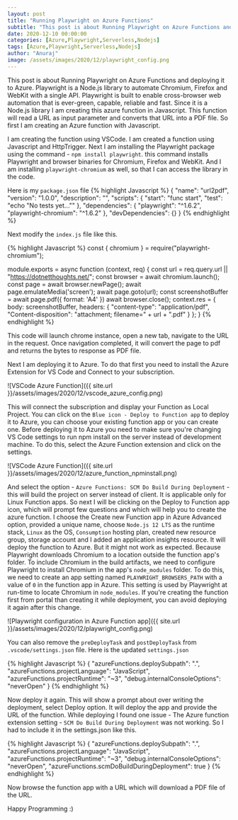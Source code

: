 ```yaml
---
layout: post
title: "Running Playwright on Azure Functions"
subtitle: "This post is about Running Playwright on Azure Functions and deploying it to Azure."
date: 2020-12-10 00:00:00
categories: [Azure,Playwright,Serverless,Nodejs]
tags: [Azure,Playwright,Serverless,Nodejs]
author: "Anuraj"
image: /assets/images/2020/12/playwright_config.png
---
```

This post is about Running Playwright on Azure Functions and deploying it to Azure. Playwright is a Node.js library to automate Chromium, Firefox and WebKit with a single API. Playwright is built to enable cross-browser web automation that is ever-green, capable, reliable and fast. Since it is a Node.js library I am creating this azure function in Javascript. This function will read a URL as input parameter and converts that URL into a PDF file. So first I am creating an Azure function with Javascript.

I am creating the function using VSCode. I am created a function using Javascript and HttpTrigger. Next I am installing the Playwright package using the command - `npm install playwright`. this command installs Playwright and browser binaries for Chromium, Firefox and WebKit. And I am installing `playwright-chromium` as well, so that I can access the library in the code.

Here is my `package.json` file
{% highlight Javascript %}
{
  "name": "url2pdf",
  "version": "1.0.0",
  "description": "",
  "scripts": {
    "start": "func start",
    "test": "echo \"No tests yet...\""
  },
  "dependencies": {
    "playwright": "^1.6.2",
    "playwright-chromium": "^1.6.2"
  },
  "devDependencies": {}
}
{% endhighlight %}

Next modify the `index.js` file like this.

{% highlight Javascript %}
const { chromium } = require("playwright-chromium");

module.exports = async function (context, req) {
    const url = req.query.url || "https://dotnetthoughts.net/";
    const browser = await chromium.launch();
    const page = await browser.newPage();
    await page.emulateMedia('screen');
    await page.goto(url);
    const screenshotBuffer = await page.pdf({ format: 'A4' })
    await browser.close();
    context.res = {
        body: screenshotBuffer,
        headers: {
            "content-type": "application/pdf",
            "Content-disposition": "attachment; filename=" + url + ".pdf"
        }
    };
}
{% endhighlight %}

This code will launch chrome instance, open a new tab, navigate to the URL in the request. Once navigation completed, it will convert the page to pdf and returns the bytes to response as PDF file.

Next I am deploying it to Azure. To do that first you need to install the Azure Extension for VS Code and Connect to your subscription. 

![VSCode Azure Function]({{ site.url }}/assets/images/2020/12/vscode_azure_config.png)

This will connect the subscription and display your Function as Local Project. You can click on the `Blue icon - Deploy to Function app` to deploy it to Azure, you can choose your existing function app or you can create one. Before deploying it to Azure you need to make sure you're changing VS Code settings to run npm install on the server instead of development machine. To do this, select the Azure Function extension and click on the settings.

![VSCode Azure Function]({{ site.url }}/assets/images/2020/12/azure_function_npminstall.png)

And select the option - `Azure Functions: SCM Do Build During Deployment` - this will build the project on server instead of client. It is applicable only for Linux Function apps. So next I will be clicking on the Deploy to Function app icon, which will prompt few questions and which will help you to create the azure function. I choose the Create new Function app in Azure Advanced option, provided a unique name, choose `Node.js 12 LTS` as the runtime stack, `Linux` as the OS, `Consumption` hosting plan, created new resource group, storage account and I added an application insights resource. It will deploy the function to Azure.  But it might not work as expected. Because Playwright downloads Chromium to a location outside the function app's folder. To include Chromium in the build artifacts, we need to configure Playwright to install Chromium in the app's `node_modules` folder. To do this, we need to create an app setting named `PLAYWRIGHT_BROWSERS_PATH` with a value of `0` in the function app in Azure. This setting is used by Playwright at run-time to locate Chromium in `node_modules`. If you're creating the function first from portal than creating it while deployment, you can avoid deploying it again after this change.

![Playwright configuration in Azure Function app]({{ site.url }}/assets/images/2020/12/playwright_config.png)

You can also remove the `preDeployTask` and `postDeployTask` from `.vscode/settings.json` file. Here is the updated `settings.json`

{% highlight Javascript %}
{
    "azureFunctions.deploySubpath": ".",
    "azureFunctions.projectLanguage": "JavaScript",
    "azureFunctions.projectRuntime": "~3",
    "debug.internalConsoleOptions": "neverOpen"
}
{% endhighlight %}

Now deploy it again. This will show a prompt about over writing the deployment, select Deploy option. It will deploy the app and provide the URL of the function. While deploying I found one issue - The Azure function extension setting - `SCM Do Build During Deployment` was not working. So I had to include it in the settings.json like this.

{% highlight Javascript %}
{
    "azureFunctions.deploySubpath": ".",
    "azureFunctions.projectLanguage": "JavaScript",
    "azureFunctions.projectRuntime": "~3",
    "debug.internalConsoleOptions": "neverOpen",
    "azureFunctions.scmDoBuildDuringDeployment": true
}
{% endhighlight %}

Now browse the function app with a URL which will download a PDF file of the URL.

Happy Programming :)